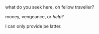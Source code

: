 what do you seek here, oh fellow traveller?

money, vengeance, or _help_?

I can only provide þe latter.